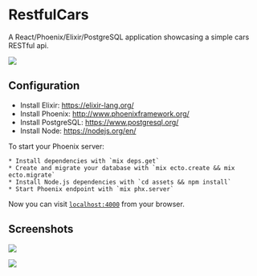 # RestfulCars
A React/Phoenix/Elixir/PostgreSQL application showcasing a simple cars RESTful api.

![](https://s3-us-west-2.amazonaws.com/s.cdpn.io/827672/Screen%20Shot%202017-08-10%20at%204.45.50%20PM.png)

## Configuration

  * Install Elixir: https://elixir-lang.org/
  * Install Phoenix: http://www.phoenixframework.org/
  * Install PostgreSQL: https://www.postgresql.org/
  * Install Node: https://nodejs.org/en/

  To start your Phoenix server:

    * Install dependencies with `mix deps.get`
    * Create and migrate your database with `mix ecto.create && mix ecto.migrate`
    * Install Node.js dependencies with `cd assets && npm install`
    * Start Phoenix endpoint with `mix phx.server`

  Now you can visit [`localhost:4000`](http://localhost:4000) from your browser.
  
## Screenshots
![](https://s3-us-west-2.amazonaws.com/s.cdpn.io/827672/Screen%20Shot%202017-08-10%20at%204.49.04%20PM.png)

![](https://s3-us-west-2.amazonaws.com/s.cdpn.io/827672/Screen%20Shot%202017-08-10%20at%204.49.46%20PM.png)
